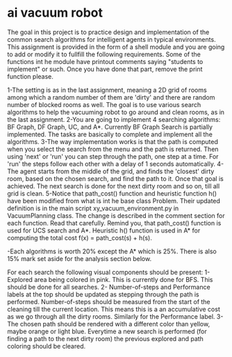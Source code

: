 # ai vacuum robot
 
The goal in this project is to practice design and implementation of the common search algorithms for intelligent 
agents in typical environments. This assignment is provided in the form of a shell module and you are going to add 
or modify it to fullfill the following requirements. Some of the functions int he module have printout comments 
saying "students to implement" or such. Once you have done that part, remove the print function please.

1-The setting is as in the last assignment, meaning a 2D grid of rooms among which a random number of them are 
'dirty' and there are random number of blocked rooms as well. The goal is to use various search algorithms to help 
the vacuuming robot to go around and clean rooms, as in the last assignment.
2-You are going to implement 4 searching algorithms: BF Graph, DF Graph, UC, and A*. Currently BF Graph Search is 
partially implemented. The tasks are basically to complete and implement all the algorithms. 
3-The way implementation works is that the path is computed when you select the search from the menu and the path is 
returned. Then using 'next' or 'run' you can step through the path, one step at a time. For 'run' the steps follow 
each other with a delay of 1 seconds automatically.
4-The agent starts from the middle of the grid, and finds the 'closest' dirty room, based on the chosen search, and 
find the path to it. Once that goal is achieved. The next search is done for the next dirty room and so on, till all 
grid is clean.
5-Notice that path_cost() function and heuristic function h() have been modified from what is int he base class 
Problem. Their updated definition is in the main script xy_vacuum_environment.py in VacuumPlanning class. The change 
is described in the comment section for each function. Read that carefully. Remind you, that path_cost() function is 
used for UCS search and A*. Heuristic h() function is used in A* for computing the total cost f(x) = path_cost(s) + h(s).

-Each algorithms is worth 20% except the A* which is 25%. There is also 15% mark set aside for the analysis section 
below.

For each search the following visual components should be present:
1- Explored area being colored in pink. This is currently done for BFS. This should be done for all searches. 
2- Number-of-steps and Performance labels at the top should be updated as stepping through the path is performed. 
Number-of-steps should be measured from the start of the cleaning till the current location. This means this is a 
an accumulative cost as we go through all the dirty rooms. Similarly for the Performance label. 
3- The chosen path should be rendered with a different color than yellow, maybe orange or light blue. Everytime a 
new search is performed (for finding a path to the next dirty room) the previous explored and path coloring should 
be cleared.